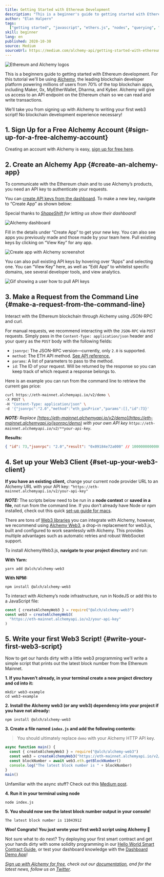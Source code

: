 ```yaml
---
title: Getting Started with Ethereum Development
description: "This is a beginner's guide to getting started with Ethereum development. We’ll take you from spinning up an API endpoint, to making a command line request, to writing your first web3 script! No blockchain development experience necessary!"
author: "Elan Halpern"
tags:
  ["getting started", "javascript", "ethers.js", "nodes", "querying", "alchemy"]
skill: beginner
lang: en
published: 2020-10-30
source: Medium
sourceUrl: https://medium.com/alchemy-api/getting-started-with-ethereum-development-using-alchemy-c3d6a45c567f
---
```


![Ethereum and Alchemy logos](./ethereum-alchemy.png)

This is a beginners guide to getting started with Ethereum development. For this tutorial we'll be using [Alchemy](https://alchemyapi.io/), the leading blockchain developer platform powering millions of users from 70% of the top blockchain apps, including Maker, 0x, MyEtherWallet, Dharma, and Kyber. Alchemy will give us access to an API endpoint on the Ethereum chain so we can read and write transactions.

We’ll take you from signing up with Alchemy to writing your first web3 script! No blockchain development experience necessary!

## 1. Sign Up for a Free Alchemy Account {#sign-up-for-a-free-alchemy-account}

Creating an account with Alchemy is easy, [sign up for free here](https://dashboard.alchemyapi.io/signup/).

## 2. Create an Alchemy App {#create-an-alchemy-app}

To communicate with the Ethereum chain and to use Alchemy’s products, you need an API key to authenticate your requests.

You can [create API keys from the dashboard](http://dashboard.alchemyapi.io/). To make a new key, navigate to “Create App” as shown below:

Special thanks to [_ShapeShift_](https://shapeshift.com/) _for letting us show their dashboard!_

![Alchemy dashboard](./alchemy-dashboard.png)

Fill in the details under “Create App” to get your new key. You can also see apps you previously made and those made by your team here. Pull existing keys by clicking on “View Key” for any app.

![Create app with Alchemy screenshot](./create-app.png)

You can also pull existing API keys by hovering over “Apps” and selecting one. You can “View Key” here, as well as “Edit App” to whitelist specific domains, see several developer tools, and view analytics.

![Gif showing a user how to pull API keys](./pull-api-keys.gif)

## 3. Make a Request from the Command Line {#make-a-request-from-the-command-line}

Interact with the Ethereum blockchain through Alchemy using JSON-RPC and curl.

For manual requests, we recommend interacting with the `JSON-RPC` via `POST` requests. Simply pass in the `Content-Type: application/json` header and your query as the `POST` body with the following fields:

- `jsonrpc`: The JSON-RPC version—currently, only `2.0` is supported.
- `method`: The ETH API method. [See API reference.](https://docs.alchemyapi.io/documentation/alchemy-api-reference/json-rpc)
- `params`: A list of parameters to pass to the method.
- `id`: The ID of your request. Will be returned by the response so you can keep track of which request a response belongs to.

Here is an example you can run from the command line to retrieve the current gas price:

```bash
curl https://eth-mainnet.alchemyapi.io/v2/demo \
-X POST \
-H "Content-Type: application/json" \
-d '{"jsonrpc":"2.0","method":"eth_gasPrice","params":[],"id":73}'
```

_**NOTE:** Replace [https://eth-mainnet.alchemyapi.io/v2/demo](https://eth-mainnet.alchemyapi.io/jsonrpc/demo) with your own API key `https://eth-mainnet.alchemyapi.io/v2/**your-api-key`._

**Results:**

```json
{ "id": 73,"jsonrpc": "2.0","result": "0x09184e72a000" // 10000000000000 }
```

## 4. Set up your Web3 Client {#set-up-your-web3-client}

**If you have an existing client,** change your current node provider URL to an Alchemy URL with your API key: `“https://eth-mainnet.alchemyapi.io/v2/your-api-key"`

**_NOTE:_** The scripts below need to be run in a **node context** or **saved in a file**, not run from the command line. If you don’t already have Node or npm installed, check out this quick [set-up guide for macs](https://app.gitbook.com/@alchemyapi/s/alchemy/guides/alchemy-for-macs).

There are tons of [Web3 libraries](https://docs.alchemyapi.io/guides/getting-started#other-web3-libraries) you can integrate with Alchemy, however, we recommend using [Alchemy Web3](https://docs.alchemyapi.io/documentation/alchemy-web3), a drop-in replacement for web3.js, built and configured to work seamlessly with Alchemy. This provides multiple advantages such as automatic retries and robust WebSocket support.

To install AlchemyWeb3.js, **navigate to your project directory** and run:

**With Yarn:**

```
yarn add @alch/alchemy-web3
```

**With NPM:**

```
npm install @alch/alchemy-web3
```

To interact with Alchemy’s node infrastructure, run in NodeJS or add this to a JavaScript file:

```js
const { createAlchemyWeb3 } = require("@alch/alchemy-web3")
const web3 = createAlchemyWeb3(
  "https://eth-mainnet.alchemyapi.io/v2/your-api-key"
)
```

## 5. Write your first Web3 Script! {#write-your-first-web3-script}

Now to get our hands dirty with a little web3 programming we’ll write a simple script that prints out the latest block number from the Ethereum Mainnet.

**1. If you haven’t already, in your terminal create a new project directory and cd into it:**

```
mkdir web3-example
cd web3-example
```

**2. Install the Alchemy web3 (or any web3) dependency into your project if you have not already:**

```
npm install @alch/alchemy-web3
```

**3. Create a file named `index.js` and add the following contents:**

> You should ultimately replace `demo` with your Alchemy HTTP API key.

```js
async function main() {
  const { createAlchemyWeb3 } = require("@alch/alchemy-web3")
  const web3 = createAlchemyWeb3("https://eth-mainnet.alchemyapi.io/v2/demo")
  const blockNumber = await web3.eth.getBlockNumber()
  console.log("The latest block number is " + blockNumber)
}
main()
```

Unfamiliar with the async stuff? Check out this [Medium post](https://medium.com/better-programming/understanding-async-await-in-javascript-1d81bb079b2c).

**4. Run it in your terminal using node**

```
node index.js
```

**5. You should now see the latest block number output in your console!**

```
The latest block number is 11043912
```

**Woo! Congrats! You just wrote your first web3 script using Alchemy 🎉**

Not sure what to do next? Try deploying your first smart contract and get your hands dirty with some solidity programming in our [Hello World Smart Contract Guide](https://docs.alchemyapi.io/tutorials/hello-world-smart-contract), or test your dashboard knowledge with the [Dashboard Demo App](https://docs.alchemyapi.io/tutorials/demo-app)!

_[Sign up with Alchemy for free](https://dashboard.alchemyapi.io/signup/), check out our [documentation](https://docs.alchemyapi.io/), and for the latest news, follow us on [Twitter](https://twitter.com/AlchemyPlatform)_.
